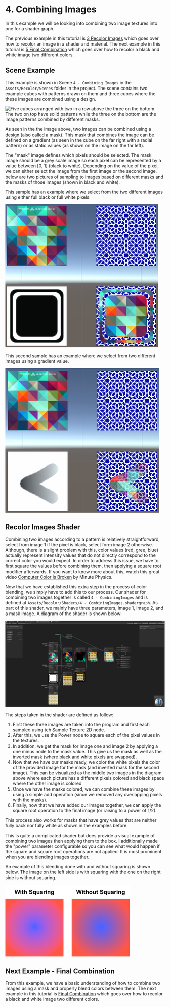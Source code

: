 # 4. Combining Images

In this example we will be looking into combining two image textures into one for a shader graph. 

The previous example in this tutorial is [3 Recolor Images](3.RecoloringImages.md) which goes over how to recolor an image
in a shader and material. The next example in this tutorial is [5 Final Combination](5.FinalCombination.md) which goes
over how to recolor a black and white image two different colors.

## Scene Example

This example is shown in Scene `4 - Combining Images` in the `Assets/Recolor/Scenes` folder in the project. The scene contains
two example cubes with patterns drawn on them and three cubes where the these images are combined using a design.

![Five cubes arranged with two in a row above the three on the bottom. The two on top have solid patterns while the
three on the bottom are the image patterns combined by different masks.](imgs/Scene-4.png)

As seen in the the image above, two images can be combined using a design (also called a mask). This mask that combines
the image can be defined on a gradient (as seen in the cube on the far right with a radial pattern) or as static values
(as shown on the image on the far left).

The "mask" image defines which pixels should be selected. The mask image should be a grey scale image so each pixel can
be represented by a value between [0, 1] (black to white). Depending on the value of the pixel, we can either select the
image from the first image or the second image. below are two pictures of sampling to images based on different masks
and the masks of those images (shown in black and white).

This sample has an example where we select from the two different images using either full black or full white pixels.

![Sampling using a rounded square with a black outline](imgs/4-pattern-sample.png)

This second sample has an example where we select from two different images using a gradient value.

![Sampling using a gradient arrow](imgs/4-pattern-sample-arrow.png)

## Recolor Images Shader

Combining two images according to a pattern is relatively straightforward, select from image 1 if the pixel is black,
select form image 2 otherwise. Although, there is a slight problem with this, color values (red, gree, blue) actually
represent intensity values that do not directly correspond to the correct color you would expect. In order to address
this issue, we have to first square the values before combining them, then applying a square root modifier afterwards.
If you want to know more about this, watch this great video [Computer Color is Broken](https://youtu.be/LKnqECcg6Gw) by Minute Physics.

Now that we have established this extra step in the process of color blending, we simply have to add this to our
process. Our shader for combining two images together is called `4 - CombiningImages` and is defined at
`Assets/Recolor/Shaders/4 - CombiningImages.shadergraph`. As part of this shader, we mainly have three parameters, Image 1,
Image 2, and a mask image. A diagram of the shader is shown below:

![Combine Images shader steps show for two sample patterns and a simple mask](imgs/4-CombineImageShader.png)

The steps taken in the shader are defined as follow:
1. First these three images are taken into the program and first each sampled using teh Sample Texture 2D node.
2. After this, we use the Power node to square each of the pixel values in the textures.
3. In addition, we get the mask for image one and image 2 by applying a one minus node to the mask value. This give us
   the mask as well as the inverted mask (where black and white pixels are swapped).
4. Now that we have our masks ready, we color the white pixels the color of the provided image for the mask (and
   inverted mask for the second image). This can be visualized as the middle two images in the diagram above where each
   picture has a different pixels colored and black space where the other image is colored
5. Once we have the masks colored, we can combine these images by using a simple add operation (since we removed any
   overlapping pixels with the masks).
6. Finally, now that we have added our images together, we can apply the square root operation to the final image (or
   raising to a power of 1/2).

This process also works for masks that have grey values that are neither fully back nor fully white as shown in the
examples before. 

This is quite a complicated shader but does provide a visual example of combining two images then applying them to the
box. I additionally made the "power" parameter configurable so you can see what would happen if the square and square
root operations are not applied. It is most prominent when you are blending images together.

An example of this blending done with and without squaring is shown below. The image on the left side is with squaring
with the one on the right side is without squaring.

![Example of blending colors with and without squaring them first](imgs/WithWithoutSquaring.png)


## Next Example - Final Combination

From this example, we have a basic understanding of how to combine two images using a mask and properly blend colors
between them. The next example in this tutorial is [Final Combination](5.FinalCombination.md) which goes
over how to recolor a black and white image two different colors.
